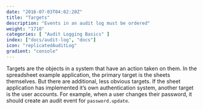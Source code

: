 ```yaml
---
date: "2016-07-03T04:02:20Z"
title: "Targets"
description: "Events in an audit log must be ordered"
weight: "1710"
categories: [ "Audit Logging Basics" ]
index: ["docs/audit-log", "docs"]
icon: "replicatedAuditLog"
gradient: "console"
---
```


Targets are the objects in a system that have an action taken on them. In the spreadsheet example application, the primary target is the sheets themselves. But there are additional, less obvious targets. If the sheet application has implemented it’s own authentication system, another target is the user accounts. For example, when a user changes their password, it should create an audit event for `password.update`.